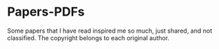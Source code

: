 # Papers-PDFs
Some papers that I have read inspired me so much, just shared, and not classified. The copyright belongs to each original author.
